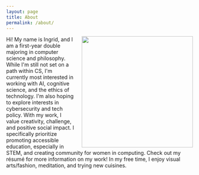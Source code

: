 ```yaml
---
layout: page
title: About
permalink: /about/
---
```


<!-- ![]({{ '/assets/images/Ingrid.jpg' | relative_url }}) -->
<div style="float: right; margin-left: 20px;">
    <img src="{{ '/assets/images/Ingrid.png' | relative_url }}" width="300" height="auto" />
</div>

Hi! My name is Ingrid, and I am a first-year double majoring in computer science and philosophy. While I'm still not set on a path within CS, I'm currently most interested in working with AI, cognitive science, and the ethics of technology. I'm also hoping to explore interests in cybersecurity and tech policy. With my work, I value creativity, challenge, and positive social impact. I specifically prioritize promoting accessible education, especially in STEM, and creating community for women in computing. Check out my résumé for more information on my work! In my free time, I enjoy visual arts/fashion, meditation, and trying new cuisines. 
